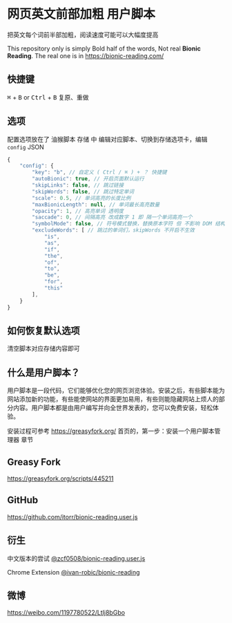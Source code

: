 # 网页英文前部加粗 用户脚本
把英文每个词前半部加粗，阅读速度可能可以大幅度提高

This repository only is simply Bold half of the words, Not real **Bionic Reading**. The real one is in https://bionic-reading.com/

## 快捷键
<kbd>⌘</kbd>  + <kbd>B</kbd> or <kbd>Ctrl</kbd> + <kbd>B</kbd> 复原、重做

## 选项
配置选项放在了 油猴脚本 存储 中
编辑对应脚本、切换到存储选项卡，编辑 `config` JSON
```JavaScript
{
    "config": {
        "key": "b", // 自定义 ( Ctrl / ⌘ ) + ？ 快捷键
        "autoBionic": true, // 开启页面默认运行
        "skipLinks": false, // 跳过链接
        "skipWords": false, // 跳过特定单词
        "scale": 0.5, // 单词高亮的长度比例
        "maxBionicLength": null, // 单词最长高亮数量
        "opacity": 1, // 高亮单词 透明度
        "saccade": 0, // 间隔高亮 改成数字 1 即 隔一个单词高亮一个
        "symbolMode": false, // 符号模式替换，替换原本字符 但 不影响 DOM 结构
        "excludeWords": [ // 跳过的单词们，skipWords 不开启不生效
            "is",
            "as",
            "if",
            "the",
            "of",
            "to",
            "be",
            "for",
            "this"
        ],
    }
}
```

## 如何恢复默认选项
清空脚本对应存储内容即可


## 什么是用户脚本？
用户脚本是一段代码，它们能够优化您的网页浏览体验。安装之后，有些脚本能为网站添加新的功能，有些能使网站的界面更加易用，有些则能隐藏网站上烦人的部分内容。用户脚本都是由用户编写并向全世界发表的，您可以免费安装，轻松体验。

安装过程可参考 https://greasyfork.org/ 首页的，第一步：安装一个用户脚本管理器 章节

## Greasy Fork
https://greasyfork.org/scripts/445211

## GitHub
https://github.com/itorr/bionic-reading.user.js

## 衍生
中文版本的尝试 [@zcf0508/bionic-reading.user.js](https://github.com/zcf0508/bionic-reading.user.js)

Chrome Extension [@ivan-robic/bionic-reading](https://github.com/ivan-robic/bionic-reading)

## 微博
https://weibo.com/1197780522/LtIj8bGbo
